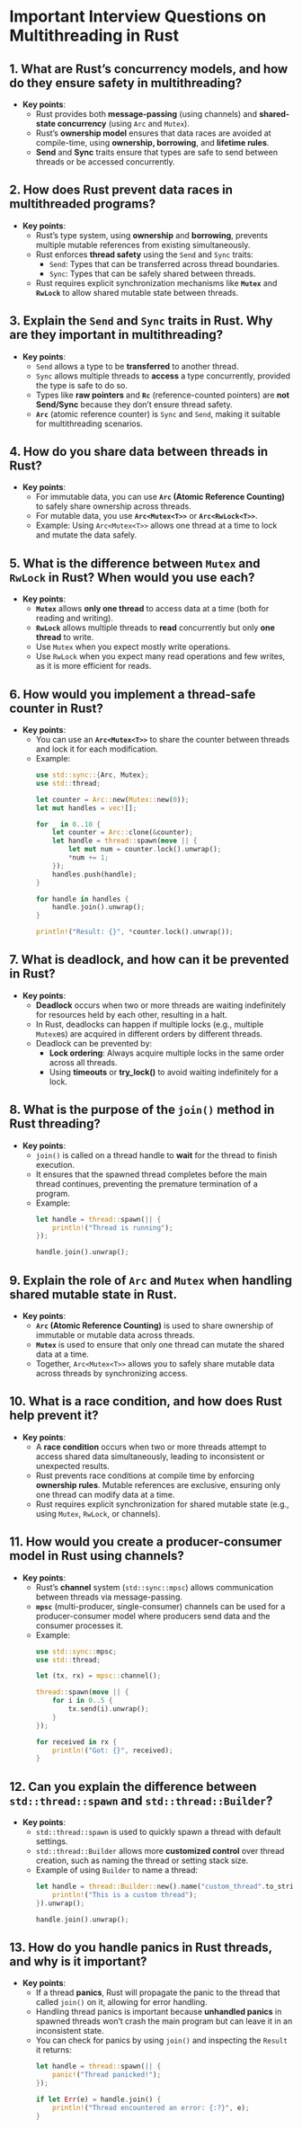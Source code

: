 # Important Interview Questions on Multithreading in Rust

## 1. What are Rust’s concurrency models, and how do they ensure safety in multithreading?
- **Key points**:
  - Rust provides both **message-passing** (using channels) and **shared-state concurrency** (using `Arc` and `Mutex`).
  - Rust’s **ownership model** ensures that data races are avoided at compile-time, using **ownership, borrowing**, and **lifetime rules**.
  - **Send** and **Sync** traits ensure that types are safe to send between threads or be accessed concurrently.

## 2. How does Rust prevent data races in multithreaded programs?
- **Key points**:
  - Rust’s type system, using **ownership** and **borrowing**, prevents multiple mutable references from existing simultaneously.
  - Rust enforces **thread safety** using the `Send` and `Sync` traits:
    - `Send`: Types that can be transferred across thread boundaries.
    - `Sync`: Types that can be safely shared between threads.
  - Rust requires explicit synchronization mechanisms like **`Mutex`** and **`RwLock`** to allow shared mutable state between threads.

## 3. Explain the `Send` and `Sync` traits in Rust. Why are they important in multithreading?
- **Key points**:
  - `Send` allows a type to be **transferred** to another thread.
  - `Sync` allows multiple threads to **access** a type concurrently, provided the type is safe to do so.
  - Types like **raw pointers** and **`Rc`** (reference-counted pointers) are **not Send/Sync** because they don’t ensure thread safety.
  - **`Arc`** (atomic reference counter) is `Sync` and `Send`, making it suitable for multithreading scenarios.

## 4. How do you share data between threads in Rust?
- **Key points**:
  - For immutable data, you can use **`Arc` (Atomic Reference Counting)** to safely share ownership across threads.
  - For mutable data, you use **`Arc<Mutex<T>>`** or **`Arc<RwLock<T>>`**.
  - Example: Using `Arc<Mutex<T>>` allows one thread at a time to lock and mutate the data safely.

## 5. What is the difference between `Mutex` and `RwLock` in Rust? When would you use each?
- **Key points**:
  - **`Mutex`** allows **only one thread** to access data at a time (both for reading and writing).
  - **`RwLock`** allows multiple threads to **read** concurrently but only **one thread** to write.
  - Use `Mutex` when you expect mostly write operations.
  - Use `RwLock` when you expect many read operations and few writes, as it is more efficient for reads.

## 6. How would you implement a thread-safe counter in Rust?
- **Key points**:
  - You can use an **`Arc<Mutex<T>>`** to share the counter between threads and lock it for each modification.
  - Example:
    ```rust
    use std::sync::{Arc, Mutex};
    use std::thread;

    let counter = Arc::new(Mutex::new(0));
    let mut handles = vec![];

    for _ in 0..10 {
        let counter = Arc::clone(&counter);
        let handle = thread::spawn(move || {
            let mut num = counter.lock().unwrap();
            *num += 1;
        });
        handles.push(handle);
    }

    for handle in handles {
        handle.join().unwrap();
    }

    println!("Result: {}", *counter.lock().unwrap());
    ```

## 7. What is deadlock, and how can it be prevented in Rust?
- **Key points**:
  - **Deadlock** occurs when two or more threads are waiting indefinitely for resources held by each other, resulting in a halt.
  - In Rust, deadlocks can happen if multiple locks (e.g., multiple `Mutex`es) are acquired in different orders by different threads.
  - Deadlock can be prevented by:
    - **Lock ordering**: Always acquire multiple locks in the same order across all threads.
    - Using **timeouts** or **try_lock()** to avoid waiting indefinitely for a lock.

## 8. What is the purpose of the `join()` method in Rust threading?
- **Key points**:
  - `join()` is called on a thread handle to **wait** for the thread to finish execution.
  - It ensures that the spawned thread completes before the main thread continues, preventing the premature termination of a program.
  - Example:
    ```rust
    let handle = thread::spawn(|| {
        println!("Thread is running");
    });

    handle.join().unwrap();
    ```

## 9. Explain the role of `Arc` and `Mutex` when handling shared mutable state in Rust.
- **Key points**:
  - **`Arc` (Atomic Reference Counting)** is used to share ownership of immutable or mutable data across threads.
  - **`Mutex`** is used to ensure that only one thread can mutate the shared data at a time.
  - Together, `Arc<Mutex<T>>` allows you to safely share mutable data across threads by synchronizing access.

## 10. What is a race condition, and how does Rust help prevent it?
- **Key points**:
  - A **race condition** occurs when two or more threads attempt to access shared data simultaneously, leading to inconsistent or unexpected results.
  - Rust prevents race conditions at compile time by enforcing **ownership rules**. Mutable references are exclusive, ensuring only one thread can modify data at a time.
  - Rust requires explicit synchronization for shared mutable state (e.g., using `Mutex`, `RwLock`, or channels).

## 11. How would you create a producer-consumer model in Rust using channels?
- **Key points**:
  - Rust’s **channel** system (`std::sync::mpsc`) allows communication between threads via message-passing.
  - **`mpsc`** (multi-producer, single-consumer) channels can be used for a producer-consumer model where producers send data and the consumer processes it.
  - Example:
    ```rust
    use std::sync::mpsc;
    use std::thread;

    let (tx, rx) = mpsc::channel();

    thread::spawn(move || {
        for i in 0..5 {
            tx.send(i).unwrap();
        }
    });

    for received in rx {
        println!("Got: {}", received);
    }
    ```

## 12. Can you explain the difference between `std::thread::spawn` and `std::thread::Builder`?
- **Key points**:
  - `std::thread::spawn` is used to quickly spawn a thread with default settings.
  - `std::thread::Builder` allows more **customized control** over thread creation, such as naming the thread or setting stack size.
  - Example of using `Builder` to name a thread:
    ```rust
    let handle = thread::Builder::new().name("custom_thread".to_string()).spawn(|| {
        println!("This is a custom thread");
    }).unwrap();

    handle.join().unwrap();
    ```

## 13. How do you handle panics in Rust threads, and why is it important?
- **Key points**:
  - If a thread **panics**, Rust will propagate the panic to the thread that called `join()` on it, allowing for error handling.
  - Handling thread panics is important because **unhandled panics** in spawned threads won’t crash the main program but can leave it in an inconsistent state.
  - You can check for panics by using `join()` and inspecting the `Result` it returns:
    ```rust
    let handle = thread::spawn(|| {
        panic!("Thread panicked!");
    });

    if let Err(e) = handle.join() {
        println!("Thread encountered an error: {:?}", e);
    }
    ```
